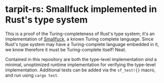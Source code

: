 # tarpit-rs: Smallfuck implemented in Rust's type system

This is a proof of the Turing-completeness of Rust's type system; it's an
implementation of [Smallfuck](https://esolangs.org/wiki/Smallfuck), a known
Turing complete language. Since Rust's type system may have a Turing-complete
language embedded in it, we know therefore it must be Turing-complete itself!
Neat.

Contained in this repository are both the type-level implementation *and* a
minimal, unoptimized runtime implementation for verifying the type-level
implementation. Additional tests can be added via the `sf_test!{}` macro, and
run using `cargo test`.